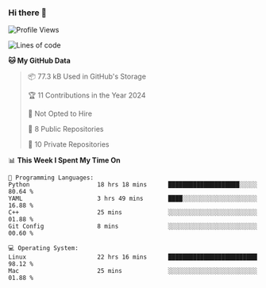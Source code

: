 ### Hi there 👋

<!--
**huayuan4396/huayuan4396** is a ✨ _special_ ✨ repository because its `README.md` (this file) appears on your GitHub profile.

Here are some ideas to get you started:

- 🔭 I’m currently working on ...
- 🌱 I’m currently learning ...
- 👯 I’m looking to collaborate on ...
- 🤔 I’m looking for help with ...
- 💬 Ask me about ...
- 📫 How to reach me: ...
- 😄 Pronouns: ...
- ⚡ Fun fact: ...
-->

<!--START_SECTION:waka-->
![Profile Views](http://img.shields.io/badge/Profile%20Views-1-blue)

![Lines of code](https://img.shields.io/badge/From%20Hello%20World%20I%27ve%20Written-5.7%20thousand%20lines%20of%20code-blue)

**🐱 My GitHub Data** 

> 📦 77.3 kB Used in GitHub's Storage 
 > 
> 🏆 11 Contributions in the Year 2024
 > 
> 🚫 Not Opted to Hire
 > 
> 📜 8 Public Repositories 
 > 
> 🔑 10 Private Repositories 
 > 
📊 **This Week I Spent My Time On** 

```text
💬 Programming Languages: 
Python                   18 hrs 18 mins      ████████████████████░░░░░   80.64 % 
YAML                     3 hrs 49 mins       ████░░░░░░░░░░░░░░░░░░░░░   16.88 % 
C++                      25 mins             ░░░░░░░░░░░░░░░░░░░░░░░░░   01.88 % 
Git Config               8 mins              ░░░░░░░░░░░░░░░░░░░░░░░░░   00.60 % 

💻 Operating System: 
Linux                    22 hrs 16 mins      █████████████████████████   98.12 % 
Mac                      25 mins             ░░░░░░░░░░░░░░░░░░░░░░░░░   01.88 % 
```


<!--END_SECTION:waka-->
